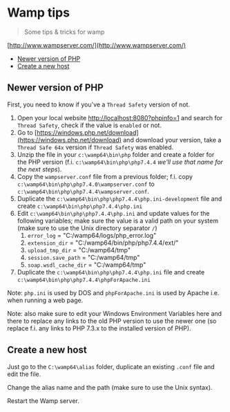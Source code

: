 # Wamp tips

> Some tips &amp; tricks for wamp

[http://www.wampserver.com/](http://www.wampserver.com/)

* [Newer version of PHP](#newer-version-of-php)
* [Create a new host](#create-a-new-host)

## Newer version of PHP

First, you need to know if you've a `Thread Safety` version of not.

1. Open your local website [http://localhost:8080?phpinfo=1](http://localhost:8080?phpinfo=1) and search for `Thread Safety`, check if the value is `enabled` or not.
2. Go to [https://windows.php.net/download](https://windows.php.net/download) and download your version, take a `Thread Safe 64x` version if `Thread Safety` was enabled.
3. Unzip the file in your `c:\wamp64\bin\php` folder and create a folder for the PHP version (f.i. `c:\wamp64\bin\php\php7.4.4` *we'll use that name for the next steps*).
4. Copy the `wampserver.conf` file from a previous folder; f.i. copy  `c:\wamp64\bin\php\php7.4.0\wampserver.conf` to `c:\wamp64\bin\php\php7.4.4\wampserver.conf`.
5. Duplicate the `c:\wamp64\bin\php\php7.4.4\php.ini-development` file and create `c:\wamp64\bin\php\php7.4.4\php.ini`
6. Edit `c:\wamp64\bin\php\php7.4.4\php.ini` and update values for the following variables; make sure the value is a valid path on your system (make sure to use the Unix directory separator `/`)
   1. `error_log` = "C:/wamp64/logs/php_error.log"
   2. `extension_dir` = "C:/wamp64/bin/php/php7.4.4/ext/"
   3. `upload_tmp_dir` = "C:/wamp64/tmp"
   4. `session.save_path` = "C:/wamp64/tmp"
   5. `soap.wsdl_cache_dir` = "C:/wamp64/tmp"
7. Duplicate the `c:\wamp64\bin\php\php7.4.4\php.ini` file and create `c:\wamp64\bin\php\php7.4.4\phpForApache.ini`

Note: `php.ini` is used by DOS and `phpForApache.ini` is used by Apache i.e. when running a web page.

Note: also make sure to edit your Windows Environment Variables here and there to replace any links to the old PHP version to use the newer one (so replace f.i. any links to PHP 7.3.x to the installed version of PHP).

## Create a new host

Just go to the `C:\wamp64\alias` folder, duplicate an existing `.conf` file and edit the file. 

Change the alias name and the path (make sure to use the Unix syntax).

Restart the Wamp server.
